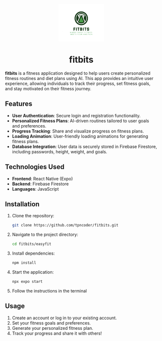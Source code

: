 <p align="center"><img src="https://github.com/tpncoder/fitbits/blob/main/assets/logo.png" alt="Fitbits logo"  width="150px" height="125px"/></p>

<h1 align="center">fitbits</h1>

**fitbits** is a fitness application designed to help users create personalized fitness routines and diet plans using AI. This app provides an intuitive user experience, allowing individuals to track their progress, set fitness goals, and stay motivated on their fitness journey.

## Features

- **User Authentication**: Secure login and registration functionality.
- **Personalized Fitness Plans**: AI-driven routines tailored to user goals and preferences.
- **Progress Tracking**: Share and visualize progress on fitness plans.
- **Loading Animation**: User-friendly loading animations for generating fitness plans.
- **Database Integration**: User data is securely stored in Firebase Firestore, including passwords, height, weight, and goals.

## Technologies Used

- **Frontend**: React Native (Expo)
- **Backend**: Firebase Firestore
- **Languages**: JavaScript

## Installation

1. Clone the repository:
   ```bash
   git clone https://github.com/tpncoder/fitbits.git
   ```
2. Navigate to the project directory:
   ```bash
   cd fitbits/easyfit
   ```
3. Install dependencies:
   ```bash
   npm install
   ```
4. Start the application:
   ```bash
   npx expo start
   ```
5. Follow the instructions in the terminal

## Usage

1. Create an account or log in to your existing account.
2. Set your fitness goals and preferences.
3. Generate your personalized fitness plan.
4. Track your progress and share it with others!
